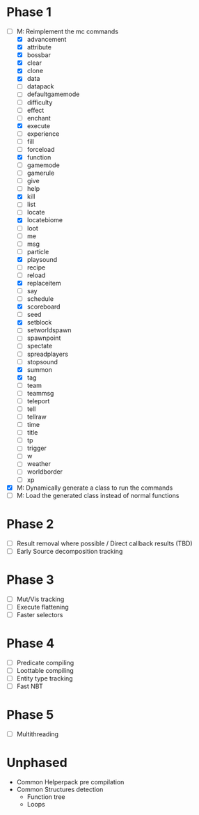 # Phase 1
* [ ] M: Reimplement the mc commands
    * [x] advancement
    * [x] attribute
    * [x] bossbar
    * [x] clear
    * [x] clone
    * [x] data
    * [ ] datapack
    * [ ] defaultgamemode
    * [ ] difficulty
    * [ ] effect
    * [ ] enchant
    * [x] execute
    * [ ] experience
    * [ ] fill
    * [ ] forceload
    * [x] function
    * [ ] gamemode
    * [ ] gamerule
    * [ ] give
    * [ ] help
    * [x] kill
    * [ ] list
    * [ ] locate
    * [x] locatebiome
    * [ ] loot
    * [ ] me
    * [ ] msg
    * [ ] particle
    * [x] playsound
    * [ ] recipe
    * [ ] reload
    * [x] replaceitem
    * [ ] say
    * [ ] schedule
    * [x] scoreboard
    * [ ] seed
    * [x] setblock
    * [ ] setworldspawn
    * [ ] spawnpoint
    * [ ] spectate
    * [ ] spreadplayers
    * [ ] stopsound
    * [x] summon
    * [x] tag
    * [ ] team
    * [ ] teammsg
    * [ ] teleport
    * [ ] tell
    * [ ] tellraw
    * [ ] time
    * [ ] title
    * [ ] tp
    * [ ] trigger
    * [ ] w
    * [ ] weather
    * [ ] worldborder
    * [ ] xp
* [x] M: Dynamically generate a class to run the commands
* [ ] M: Load the generated class instead of normal functions

# Phase 2
* [ ] Result removal where possible / Direct callback results (TBD)
* [ ] Early Source decomposition tracking

# Phase 3
* [ ] Mut/Vis tracking
* [ ] Execute flattening
* [ ] Faster selectors

# Phase 4
* [ ] Predicate compiling
* [ ] Loottable compiling
* [ ] Entity type tracking
* [ ] Fast NBT

# Phase 5
* [ ] Multithreading

# Unphased
* Common Helperpack pre compilation
* Common Structures detection
    * Function tree
    * Loops
